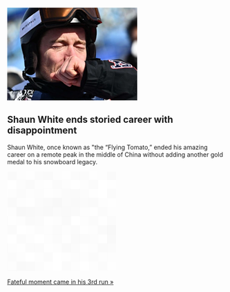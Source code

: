 
![Shaun White ends storied career with disappointment](./20220211055841.png)
## Shaun White ends storied career with disappointment

Shaun White, once known as "the “Flying Tomato,” ended his amazing career on a remote peak in the middle of China without adding another gold medal to his snowboard legacy.

![pic](../square_bg.png)

[Fateful moment came in his 3rd run »](https://www.yahoo.com/sports/shaun-white-misses-out-on-podium-in-final-olympic-event-024951839.html)
